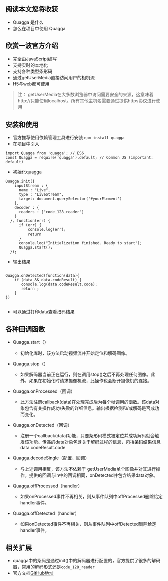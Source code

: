 ## 阅读本文您将收获
* Quagga 是什么
* 怎么在项目中使用 Quagga

## 欣赏一波官方介绍
* 完全由JavaScript编写
* 支持实时的本地化
* 支持各种类型条形码
* 通过getUserMedia直接访问用户的相机流
* H5与web都可使用

> 注： getUserMedia在大多数浏览器中访问需要安全的来源，这意味着http://只能使用localhost。所有其他主机名需要通过提供https协议进行使用

## 安装和使用
* 官方推荐使用依赖管理工具进行安装
`npm install quagga`
* 在项目中引入

```
import Quagga from 'quagga'; // ES6
const Quagga = require('quagga').default; // Common JS (important: default)
```

* 初始化quagga

```
Quagga.init({
    inputStream : {
      name : "Live",
      type : "LiveStream",
      target: document.querySelector('#yourElement')
    },
    decoder : {
      readers : ["code_128_reader"]
    }
  }, function(err) {
      if (err) {
          console.log(err);
          return
      }
      console.log("Initialization finished. Ready to start");
      Quagga.start();
  });
```

* 输出结果

```

Quagga.onDetected(function(data){
    if (data && data.codeResult) {
       console.log(data.codeResult.code);
       return ;
	}
})
    
```
* 可以通过打印data查看扫码结果

## 各种回调函数
* Quagga.start（）
	* 初始化库时，该方法启动视频流并开始定位和解码图像。
* Quagga.stop（）
	* 如果解码器当前正在运行，则在调用stop()之后不再处理任何图像。此外，如果在初始化时请求摄像机流，此操作也会断开摄像机的连接。
* Quagga.onProcessed（回调）
	* 此方法注册callback(data)在处理完成后为每个帧调用的函数。该data对象包含有关操作成功/失败的详细信息。输出根据检测和/或解码是否成功而变化。
* Quagga.onDetected（回调）
	* 注册一个callback(data)功能，只要条形码模式被定位并成功解码就会触发该功能。传递的data对象包含关于解码过程的信息，包括条码结果信息data.codeResult.code
* Quagga.decodeSingle（配置，回调）
	* 与上述调用相反，该方法不依赖于 getUserMedia单个图像并对其进行操作。提供的回调与in中的回调相同，onDetected并包含结果data对象。

* Quagga.offProcessed（handler）
	* 如果onProcessed事件不再相关，则从事件队列中offProcessed删除给定handler事件。

* Quagga.offDetected（handler）
	* 如果onDetected事件不再相关，则从事件队列中offDetected删除给定handler事件。

## 相关扩展
* quagga中的条码是通过init()中的解码器进行配置的，官方提供了很多的解码器，常用的解码形式还是`code_128_reader`
* 官方文档[GitHub地址](https://github.com/serratus/quaggaJS)
